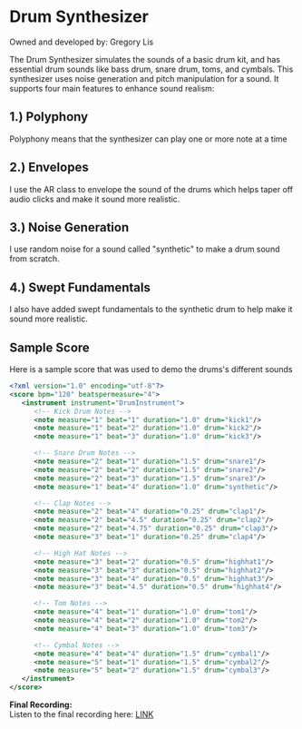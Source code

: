 # Drum Synthesizer
Owned and developed by: Gregory Lis

The Drum Synthesizer simulates the sounds of a basic drum kit, and has essential drum sounds like bass drum, snare drum, toms, and cymbals. This synthesizer uses noise generation and pitch manipulation for a sound. It supports four main features to enhance sound realism:

## 1.) Polyphony
Polyphony means that the synthesizer can play one or more note at a time

## 2.) Envelopes
I use the AR class to envelope the sound of the drums which helps taper off audio clicks and make it sound more realistic.

## 3.) Noise Generation
I use random noise for a sound called "synthetic" to make a drum sound from scratch.

## 4.) Swept Fundamentals
I also have added swept fundamentals to the synthetic drum to help make it sound more realistic.


## Sample Score
Here is a sample score that was used to demo the drums's different sounds
```xml
<?xml version="1.0" encoding="utf-8"?>
<score bpm="120" beatspermeasure="4">
   <instrument instrument="DrumInstrument">
      <!-- Kick Drum Notes -->
      <note measure="1" beat="1" duration="1.0" drum="kick1"/>  
      <note measure="1" beat="2" duration="1.0" drum="kick2"/>
      <note measure="1" beat="3" duration="1.0" drum="kick3"/>

      <!-- Snare Drum Notes -->
      <note measure="2" beat="1" duration="1.5" drum="snare1"/>  
      <note measure="2" beat="2" duration="1.5" drum="snare2"/>
      <note measure="2" beat="3" duration="1.5" drum="snare3"/>
      <note measure="1" beat="4" duration="1.0" drum="synthetic"/>

      <!-- Clap Notes -->
      <note measure="2" beat="4" duration="0.25" drum="clap1"/>
      <note measure="2" beat="4.5" duration="0.25" drum="clap2"/>
      <note measure="2" beat="4.75" duration="0.25" drum="clap3"/>
      <note measure="3" beat="1" duration="0.25" drum="clap4"/>

      <!-- High Hat Notes -->
      <note measure="3" beat="2" duration="0.5" drum="highhat1"/>
      <note measure="3" beat="3" duration="0.5" drum="highhat2"/>
      <note measure="3" beat="4" duration="0.5" drum="highhat3"/>
      <note measure="3" beat="4.5" duration="0.5" drum="highhat4"/>

      <!-- Tom Notes -->
      <note measure="4" beat="1" duration="1.0" drum="tom1"/>
      <note measure="4" beat="2" duration="1.0" drum="tom2"/>
      <note measure="4" beat="3" duration="1.0" drum="tom3"/>

      <!-- Cymbal Notes -->
      <note measure="4" beat="4" duration="1.5" drum="cymbal1"/>
      <note measure="5" beat="1" duration="1.5" drum="cymbal2"/>
      <note measure="5" beat="2" duration="1.5" drum="cymbal3"/>
   </instrument>
</score>


```

**Final Recording:**  
Listen to the final recording here: [LINK](https://github.com/tjacobs2802/471Project1/blob/main/score/WAVs/WaveTable%20FINAL.wav)
